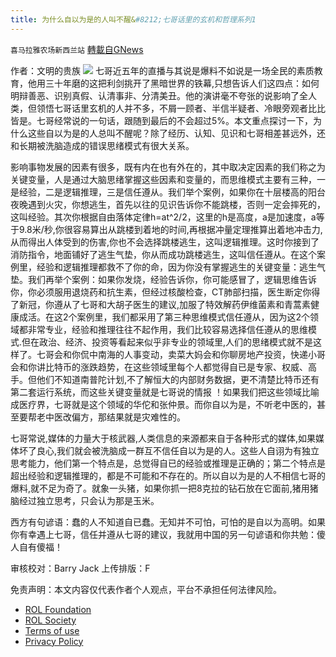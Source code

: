 ```yaml
---
title: 为什么自以为是的人叫不醒&#8212;七哥话里的玄机和哲理系列1
---
```

`喜马拉雅农场新西兰站` [轉載自GNews](https://gnews.org/zh-hans/1839343/)

作者：文明的贵族
![](https://assets.gnews.org/wp-content/uploads/2021/12/NFSC.jpg)
七哥近五年的直播与其说是爆料不如说是一场全民的素质教育，他用三十年磨的这把利剑挑开了黑暗世界的铁幕,只想告诉人们这四点：如何明辩善恶、识别真假、认清事非、分清美丑。他的演讲毫不夸张的说影响了全人类，但领悟七哥话里玄机的人并不多，不屑一顾者、半信半疑者、冷眼旁观者比比皆是。七哥经常说的一句话，跟随到最后的不会超过5%。本文重点探讨一下，为什么这些自以为是的人总叫不醒呢？除了经历、认知、见识和七哥相差甚远外，还和长期被洗脑造成的错误思绪模式有很大关系。

影响事物发展的因素有很多，既有内在也有外在的，其中取决定因素的我们称之为关键变量，人是通过大脑思绪掌握这些因素和变量的，而思维模式主要有三种，一是经验，二是逻辑推理，三是信任遵从。我们举个案例，如果你在十层楼高的阳台夜晚遇到火灾，你想逃生，首先以往的见识告诉你不能跳楼，否则一定会摔死的，这叫经验。其次你根据自由落体定律h=at^2/2，这里的h是高度，a是加速度，a等于9.8米/秒,你很容易算出从跳楼到着地的时间,再根据冲量定理推算出着地冲击力,从而得出人体受到的伤害,你也不会选择跳楼逃生，这叫逻辑推理。这时你接到了消防指令，地面铺好了逃生气垫，你从而成功跳楼逃生，这叫信任遵从。在这个案例里，经验和逻辑推理都救不了你的命，因为你没有掌握逃生的关键变量：逃生气垫。我们再举个案例：如果你发烧，经验告诉你，你可能感冒了，逻辑思维告诉你，你必须服用退烧药和抗生素，但经过核酸检查，CT肺部扫描，医生断定你得了新冠，你遵从了七哥和大胡子医生的建议,加服了特效解药伊维菌素和青蒿素健康成活。在这2个案例里，我们都采用了第三种思维模式信任遵从，因为这2个领域都非常专业，经验和推理往往不起作用，我们比较容易选择信任遵从的思维模式.但在政治、经济、投资等看起来似乎非专业的领域里,人们的思绪模式就不是这样了。七哥会和你侃中南海的人事变动，卖菜大妈会和你聊房地产投资，快递小哥会和你讲比特币的涨跌趋势，在这些领域里每个人都觉得自已是专家、权威、高手。但他们不知道南普陀计划,不了解恒大的内部财务数据，更不清楚比特币还有第二套运行系统，而这些关键变量就是七哥说的情报 ！如果我们把这些领域比喻成医疗界，七哥就是这个领域的华佗和张仲景。而你自以为是，不听老中医的，甚至要帮老中医改偏方，那结果就是灾难性的。

七哥常说,媒体的力量大于核武器,人类信息的来源都来自于各种形式的媒体,如果媒体坏了良心,我们就会被洗脑成一群互不信任自以为是的人。这些人自诩为有独立思考能力，他们第一个特点是，总觉得自已的经验或推理是正确的；第二个特点是超出经验和逻辑推理的，都是不可能和不存在的。所以自以为是的人不相信七哥的爆料,就不足为奇了。就象一头猪，如果你抓一把8克拉的钻石放在它面前,猪用猪脑经过独立思考，只会认为那是玉米。

西方有句谚语：蠢的人不知道自已蠢。无知并不可怕，可怕的是自以为高明。如果你有幸遇上七哥，信任并遵从七哥的建议，我就用中国的另一句谚语和你共勉：傻人自有傻福！



审核校对：Barry Jack
上传排版：F

 

免责声明：本文内容仅代表作者个人观点，平台不承担任何法律风险。

- [ROL Foundation](https://rolfoundation.org/)
- [ROL Society](https://rolsociety.org/)
- [Terms of use](https://gnews.org/terms-of-use-3/)
- [Privacy Policy](https://gnews.org/privacy-policy/)

